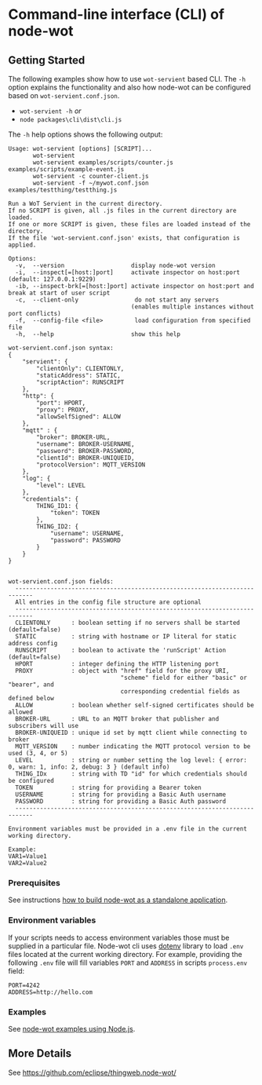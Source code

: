 # Command-line interface (CLI) of node-wot

## Getting Started

The following examples show how to use `wot-servient` based CLI.
The `-h` option explains the functionality and also how node-wot can be configured based on `wot-servient.conf.json`.

-   `wot-servient -h` _or_
-   `node packages\cli\dist\cli.js`

The `-h` help options shows the following output:

```
Usage: wot-servient [options] [SCRIPT]...
       wot-servient
       wot-servient examples/scripts/counter.js examples/scripts/example-event.js
       wot-servient -c counter-client.js
       wot-servient -f ~/mywot.conf.json examples/testthing/testthing.js

Run a WoT Servient in the current directory.
If no SCRIPT is given, all .js files in the current directory are loaded.
If one or more SCRIPT is given, these files are loaded instead of the directory.
If the file 'wot-servient.conf.json' exists, that configuration is applied.

Options:
  -v,  --version                   display node-wot version
  -i,  --inspect[=[host:]port]     activate inspector on host:port (default: 127.0.0.1:9229)
  -ib, --inspect-brk[=[host:]port] activate inspector on host:port and break at start of user script
  -c,  --client-only                do not start any servers
                                   (enables multiple instances without port conflicts)
  -f,  --config-file <file>         load configuration from specified file
  -h,  --help                      show this help

wot-servient.conf.json syntax:
{
    "servient": {
        "clientOnly": CLIENTONLY,
        "staticAddress": STATIC,
        "scriptAction": RUNSCRIPT
    },
    "http": {
        "port": HPORT,
        "proxy": PROXY,
        "allowSelfSigned": ALLOW
    },
    "mqtt" : {
        "broker": BROKER-URL,
        "username": BROKER-USERNAME,
        "password": BROKER-PASSWORD,
        "clientId": BROKER-UNIQUEID,
        "protocolVersion": MQTT_VERSION
    },
    "log": {
        "level": LEVEL
    },
    "credentials": {
        THING_ID1: {
            "token": TOKEN
        },
        THING_ID2: {
            "username": USERNAME,
            "password": PASSWORD
        }
    }
}


wot-servient.conf.json fields:
  ---------------------------------------------------------------------------
  All entries in the config file structure are optional
  ---------------------------------------------------------------------------
  CLIENTONLY      : boolean setting if no servers shall be started (default=false)
  STATIC          : string with hostname or IP literal for static address config
  RUNSCRIPT       : boolean to activate the 'runScript' Action (default=false)
  HPORT           : integer defining the HTTP listening port
  PROXY           : object with "href" field for the proxy URI,
                                "scheme" field for either "basic" or "bearer", and
                                corresponding credential fields as defined below
  ALLOW           : boolean whether self-signed certificates should be allowed
  BROKER-URL      : URL to an MQTT broker that publisher and subscribers will use
  BROKER-UNIQUEID : unique id set by mqtt client while connecting to broker
  MQTT_VERSION    : number indicating the MQTT protocol version to be used (3, 4, or 5)
  LEVEL           : string or number setting the log level: { error: 0, warn: 1, info: 2, debug: 3 } (default info)
  THING_IDx       : string with TD "id" for which credentials should be configured
  TOKEN           : string for providing a Bearer token
  USERNAME        : string for providing a Basic Auth username
  PASSWORD        : string for providing a Basic Auth password
  ---------------------------------------------------------------------------

Environment variables must be provided in a .env file in the current working directory.

Example:
VAR1=Value1
VAR2=Value2

```

### Prerequisites

See instructions [how to build node-wot as a standalone application](https://github.com/eclipse/thingweb.node-wot/#as-a-standalone-application).

### Environment variables

If your scripts needs to access environment variables those must be supplied in a particular file. Node-wot cli uses [dotenv](https://github.com/motdotla/dotenv) library to load `.env` files located at the current working directory. For example, providing the following `.env` file will fill variables `PORT` and `ADDRESS` in scripts `process.env` field:

```
PORT=4242
ADDRESS=http://hello.com
```

### Examples

See [node-wot examples using Node.js](https://github.com/eclipse/thingweb.node-wot/#no-time-for-explanations---show-me-a-running-example).

## More Details

See <https://github.com/eclipse/thingweb.node-wot/>
